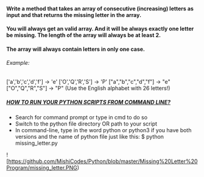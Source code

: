 #### Write a method that takes an array of consecutive (increasing) letters as input and that returns the missing letter in the array.
#### You will always get an valid array. And it will be always exactly one letter be missing. The length of the array will always be at least 2.
#### The array will always contain letters in only one case.

###### Example:

['a','b','c','d','f'] -> 'e' 
['O','Q','R','S'] -> 'P'
["a","b","c","d","f"] -> "e"
["O","Q","R","S"] -> "P"
(Use the English alphabet with 26 letters!)

##### [HOW TO RUN YOUR PYTHON SCRIPTS FROM COMMAND LINE?](https://docs.python.org/3/faq/windows.html)
* Search for command prompt or type in cmd to do so
* Switch to the python file directory OR path to your script
* In command-line, type in the word python or python3 if you have both versions and the name of python file just like this: $ python missing_letter.py

![https://github.com/MishiCodes/Python/blob/master/Missing%20Letter%20Program/missing_letter.PNG)
